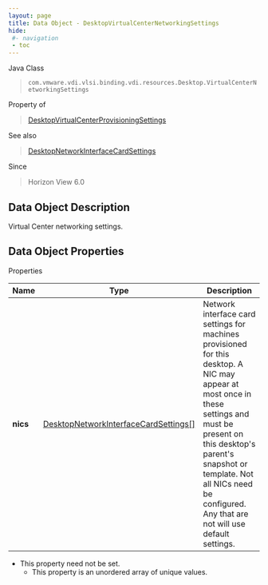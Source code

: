 ```yaml
---
layout: page
title: Data Object - DesktopVirtualCenterNetworkingSettings
hide:
 #- navigation
 - toc
---
```






Java Class  
> `com.vmware.vdi.vlsi.binding.vdi.resources.Desktop.VirtualCenterNetworkingSettings`

Property of  
> [DesktopVirtualCenterProvisioningSettings](vdi.resources.Desktop.VirtualCenterProvisioningSettings.md#field_detail)

See also  
> [DesktopNetworkInterfaceCardSettings](vdi.resources.Desktop.NetworkInterfaceCardSettings.md)

Since  
> Horizon View 6.0


## Data Object Description 

Virtual Center networking settings. 

## Data Object Properties

Properties

Name |  Type |  Description   
---|---|---  
**nics**| [DesktopNetworkInterfaceCardSettings[]](vdi.resources.Desktop.NetworkInterfaceCardSettings.md)|  Network interface card settings for machines provisioned for this desktop. A NIC may appear at most once in these settings and must be present on this desktop's parent's snapshot or template. Not all NICs need be configured. Any that are not will use default settings.   


* This property need not be set.
  * This property is an unordered array of unique values.

  
  
  

  
  
